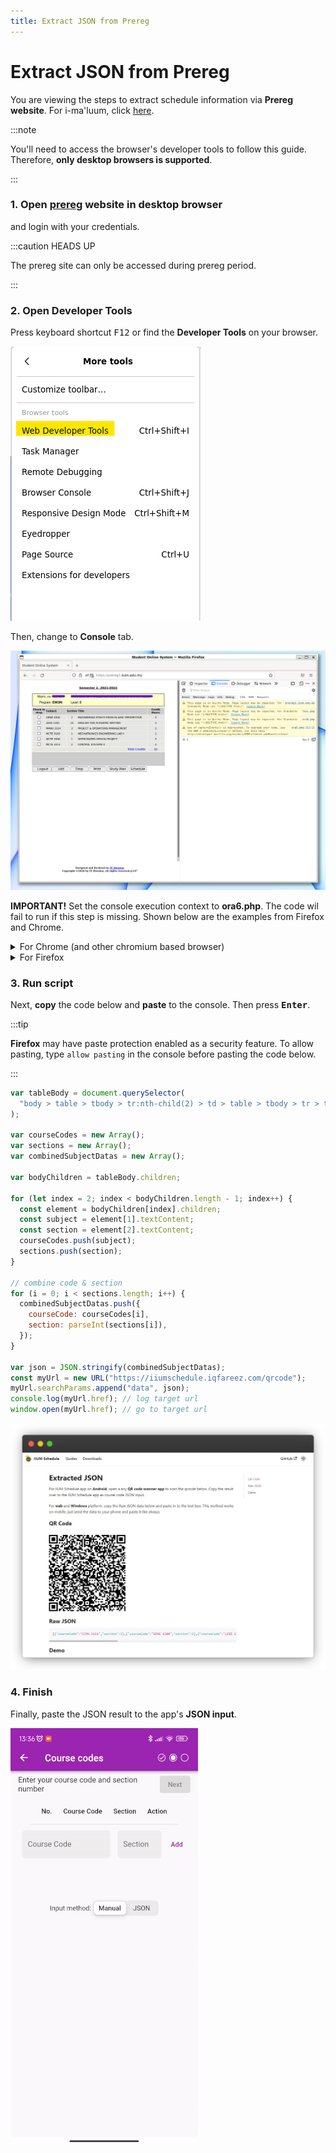 ```yaml
---
title: Extract JSON from Prereg
---
```


# Extract JSON from Prereg

You are viewing the steps to extract schedule information via **Prereg website**. For i-ma'luum, click [here](../imaluum/).

:::note

You'll need to access the browser's developer tools to follow this guide. Therefore, **only desktop browsers is supported**.

:::

### 1. Open [prereg](https://prereg1.iium.edu.my) website in desktop browser

and login with your credentials.

:::caution HEADS UP

The prereg site can only be accessed during prereg period.

:::

### 2. Open Developer Tools

Press keyboard shortcut <kbd>F12</kbd> or find the **Developer Tools** on your browser.

![devtools firefox](./screenshots/Screenshot-2022-03-06-092412.png)

Then, change to **Console** tab.

![console firefox](./screenshots/Screenshot-2022-03-06-074242.png)

**IMPORTANT!** Set the console execution context to **ora6.php**. The code wil fail to run if this step is missing. Shown below are the examples from Firefox and Chrome.

<details>
  <summary>For Chrome (and other chromium based browser)</summary>
  <div>
  <p>In the console, look for dropdown button that says <b>Top</b>. Then, change it to <b>ora6.php</b> as shown below. </p>
    <img
      src={require('./screenshots/Screenshot-2022-03-06-074800.png').default}
      alt="Execution context chrome"
/>
  </div>
</details>

<details>
  <summary>For Firefox</summary>
  <div>
  <p>In the console, below the log messages, look for dropdown button that says <b>Top</b>. Then, change it to <b>ora6.php</b> as shown below. </p>
    <img
      src={require('./screenshots/Screenshot-2022-03-06-074250.png').default}
      alt="Execution context firefox"
/>
  </div>
</details>

### 3. Run script

Next, **copy** the code below and **paste** to the console. Then press <kbd>**Enter**</kbd>.

:::tip

**Firefox** may have paste protection enabled as a security feature. To allow pasting, type `allow pasting` in the console before pasting the code below.

:::

```js
var tableBody = document.querySelector(
  "body > table > tbody > tr:nth-child(2) > td > table > tbody > tr > td > table > tbody"
);

var courseCodes = new Array();
var sections = new Array();
var combinedSubjectDatas = new Array();

var bodyChildren = tableBody.children;

for (let index = 2; index < bodyChildren.length - 1; index++) {
  const element = bodyChildren[index].children;
  const subject = element[1].textContent;
  const section = element[2].textContent;
  courseCodes.push(subject);
  sections.push(section);
}

// combine code & section
for (i = 0; i < sections.length; i++) {
  combinedSubjectDatas.push({
    courseCode: courseCodes[i],
    section: parseInt(sections[i]),
  });
}

var json = JSON.stringify(combinedSubjectDatas);
const myUrl = new URL("https://iiumschedule.iqfareez.com/qrcode");
myUrl.searchParams.append("data", json);
console.log(myUrl.href); // log target url
window.open(myUrl.href); // go to target url
```

![site qrcode](./screenshots/frame_generic_dark.png)

### 4. Finish

Finally, paste the JSON result to the app's **JSON input**.

![json input iium schedule](./screenshots/app-json-input.gif)
